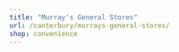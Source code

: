```yaml
---
title: "Murray's General Stores"
url: /canterbury/murrays-general-stores/
shop: convenience
---
```

